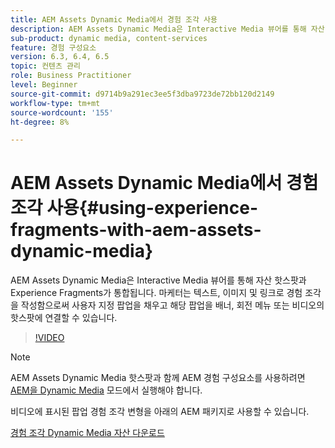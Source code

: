 ```yaml
---
title: AEM Assets Dynamic Media에서 경험 조각 사용
description: AEM Assets Dynamic Media은 Interactive Media 뷰어를 통해 자산 핫스팟과 Experience Fragments가 통합됩니다. 마케터는 텍스트, 이미지 및 링크로 경험 조각을 작성함으로써 사용자 지정 팝업을 채우고 해당 팝업을 배너, 회전 메뉴 또는 비디오의 핫스팟에 연결할 수 있습니다.
sub-product: dynamic media, content-services
feature: 경험 구성요소
version: 6.3, 6.4, 6.5
topic: 컨텐츠 관리
role: Business Practitioner
level: Beginner
source-git-commit: d9714b9a291ec3ee5f3dba9723de72bb120d2149
workflow-type: tm+mt
source-wordcount: '155'
ht-degree: 8%

---
```



# AEM Assets Dynamic Media에서 경험 조각 사용{#using-experience-fragments-with-aem-assets-dynamic-media}

AEM Assets Dynamic Media은 Interactive Media 뷰어를 통해 자산 핫스팟과 Experience Fragments가 통합됩니다. 마케터는 텍스트, 이미지 및 링크로 경험 조각을 작성함으로써 사용자 지정 팝업을 채우고 해당 팝업을 배너, 회전 메뉴 또는 비디오의 핫스팟에 연결할 수 있습니다.

>[!VIDEO](https://video.tv.adobe.com/v/22115/?quality=9&learn=on)

>[!NOTE]
>
>AEM Assets Dynamic Media 핫스팟과 함께 AEM 경험 구성요소를 사용하려면 [AEM을 Dynamic Media](https://docs.adobe.com/docs/ko-KR/aem/6-3/administer/content/dynamic-media/config-dynamic.html) 모드에서 실행해야 합니다.

비디오에 표시된 팝업 경험 조각 변형을 아래의 AEM 패키지로 사용할 수 있습니다.

[경험 조각 Dynamic Media 자산 다운로드](assets/experience-fragmentsdynamic-mediaassets-100.zip)
